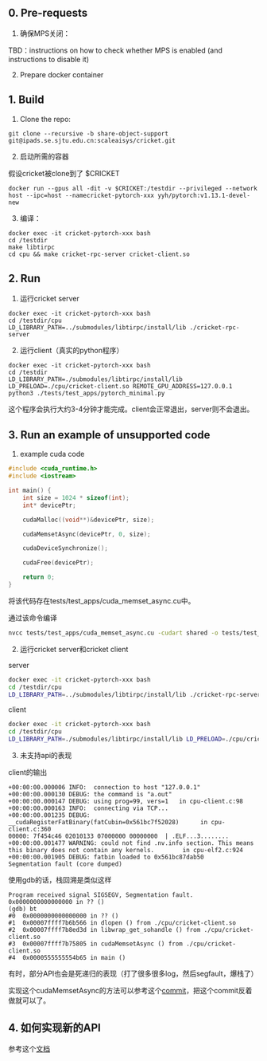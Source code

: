## 0. Pre-requests

1. 确保MPS关闭：

TBD：instructions on how to check whether MPS is enabled (and instructions to disable it) 

2. Prepare docker container

## 1. Build 

1. Clone the repo:

```
git clone --recursive -b share-object-support  git@ipads.se.sjtu.edu.cn:scaleaisys/cricket.git
```

2. 启动所需的容器

假设cricket被clone到了 $CRICKET

```
docker run --gpus all -dit -v $CRICKET:/testdir --privileged --network host --ipc=host --namecricket-pytorch-xxx yyh/pytorch:v1.13.1-devel-new
```

3. 编译：

```
docker exec -it cricket-pytorch-xxx bash
cd /testdir
make libtirpc
cd cpu && make cricket-rpc-server cricket-client.so
```

## 2. Run 

1. 运行cricket server

```
docker exec -it cricket-pytorch-xxx bash
cd /testdir/cpu
LD_LIBRARY_PATH=../submodules/libtirpc/install/lib ./cricket-rpc-server
```

2. 运行client（真实的python程序）

```
docker exec -it cricket-pytorch-xxx bash
cd /testdir
LD_LIBRARY_PATH=./submodules/libtirpc/install/lib LD_PRELOAD=./cpu/cricket-client.so REMOTE_GPU_ADDRESS=127.0.0.1 python3 ./tests/test_apps/pytorch_minimal.py
```

这个程序会执行大约3-4分钟才能完成。client会正常退出，server则不会退出。

## 3. Run an example of unsupported code

1. example cuda code

```c
#include <cuda_runtime.h>
#include <iostream>

int main() {
    int size = 1024 * sizeof(int);
    int* devicePtr;

    cudaMalloc((void**)&devicePtr, size);

    cudaMemsetAsync(devicePtr, 0, size);

    cudaDeviceSynchronize();

    cudaFree(devicePtr);

    return 0;
}
```

将该代码存在tests/test_apps/cuda_memset_async.cu中。

通过该命令编译

```bash
nvcc tests/test_apps/cuda_memset_async.cu -cudart shared -o tests/test_apps/a.out
```

2. 运行cricket server和cricket client

server

```bash
docker exec -it cricket-pytorch-xxx bash
cd /testdir/cpu
LD_LIBRARY_PATH=../submodules/libtirpc/install/lib ./cricket-rpc-server
```

client

```bash
docker exec -it cricket-pytorch-xxx bash
cd /testdir/cpu
LD_LIBRARY_PATH=./submodules/libtirpc/install/lib LD_PRELOAD=./cpu/cricket-client.so REMOTE_GPU_ADDRESS=127.0.0.1 ./tests/test_apps/a.out
```

3. 未支持api的表现

client的输出

```
+00:00:00.000006 INFO:  connection to host "127.0.0.1"
+00:00:00.000130 DEBUG: the command is "a.out"
+00:00:00.000147 DEBUG: using prog=99, vers=1   in cpu-client.c:98
+00:00:00.000163 INFO:  connecting via TCP...
+00:00:00.001235 DEBUG: __cudaRegisterFatBinary(fatCubin=0x561bc7f52028)      in cpu-client.c:360
00000: 7f454c46 02010133 07000000 00000000  | .ELF...3........
+00:00:00.001477 WARNING: could not find .nv.info section. This means this binary does not contain any kernels.        in cpu-elf2.c:924
+00:00:00.001905 DEBUG: fatbin loaded to 0x561bc87dab50
Segmentation fault (core dumped)
```

使用gdb的话，栈回溯是类似这样

```
Program received signal SIGSEGV, Segmentation fault.
0x0000000000000000 in ?? ()
(gdb) bt
#0  0x0000000000000000 in ?? ()
#1  0x00007ffff7b6b566 in dlopen () from ./cpu/cricket-client.so
#2  0x00007ffff7b8ed3d in libwrap_get_sohandle () from ./cpu/cricket-client.so
#3  0x00007ffff7b75805 in cudaMemsetAsync () from ./cpu/cricket-client.so
#4  0x0000555555554b65 in main ()
```

有时，部分API也会是死递归的表现（打了很多很多log，然后segfault，爆栈了）

实现这个cudaMemsetAsync的方法可以参考这个[commit](https://ipads.se.sjtu.edu.cn:1312/scaleaisys/cricket/-/commit/4dc9a9d39db6b996d2c01cb07d0285a58a73298f)，把这个commit反着做就可以了。

## 4. 如何实现新的API

参考这个[文档](https://ipads.se.sjtu.edu.cn:1312/scaleaisys/cricket/-/blob/share-object-support/docs/how_to_add_support_cuda_calls.md)
